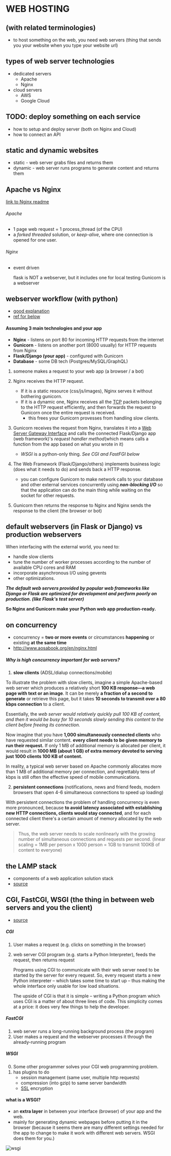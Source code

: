 # WEB HOSTING
## (with related terminologies)
- to host something on the web, you need web servers (thing that sends you your website when you type your website url)


## types of web server technologies
- dedicated servers
	- Apache
	- Nginx
- cloud servers
	- AWS
	- Google Cloud

## TODO: deploy something on each service
- how to setup and deploy server (both on Nginx and Cloud)
- how to connect an API

## static and dynamic websites
- static - web server grabs files and returns them
- dynamic - web server runs programs to generate content and returns them

## Apache vs Nginx
[link to Nginx readme](./Physical/Nginx/nginx-readme.md)

###### Apache
- 1 page web request = 1 process_thread (of the CPU)
- a *forked threaded* solution, or *keep-alive*, where one connection is opened for one user.

###### Nginx
- event driven


	flask is NOT a webserver, but it includes one for local testing
	Gunicorn is a webserver



## webserver workflow (with python)
- [good explanation](https://stackoverflow.com/questions/4929626/what-are-wsgi-and-cgi-in-plain-english)
- [ref for below](https://www.quora.com/What-are-the-differences-between-nginx-and-gunicorn)

#### Assuming 3 main technologies and your app
- **Nginx** - listens on port 80 for incoming HTTP requests from the internet
- **Gunicorn** - listens on another port (8000 usually) for HTTP requests from Nginx
- **Flask/Django (your app)** - configured with Gunicorn
- **Database** - some DB tech (Postgres/MySQL/GraphQL)

1. someone makes a request to your web app (a browser / a bot)
2. Nginx receives the HTTP request.
	- If it is a static resource (css/js/images), Nginx serves it without bothering gunicorn.
	- If it is a dynamic one, Nginx receives all the [TCP](https://www.reddit.com/r/explainlikeimfive/comments/1ahc5s/eli5_tcpip/?st=jecis62f&sh=f2739e80) packets belonging to the HTTP request efficiently, and then forwards the request to Gunicorn once the entire request is received.
		- this frees your Gunicorn provesses from handling slow clients.
3. Gunicorn receives the request from Nginx, translates it into a [Web Server Gateway Interface](https://www.fullstackpython.com/wsgi-servers.html) and calls the connected Flask/Django app (web framework)'s *request handler method*(which means calls a function from the app based on what you wrote in it)
	- *WSGI* is a python-only thing. *See CGI and FastFGI below*

4. The Web Framework (Flask/Django/others) implements business logic (does what it needs to do) and sends back a HTTP response.
	- you can configure Gunicorn to make network calls to your database and other external services concurrently using ***non-blocking I/O*** so that the application can do the main thing while waiting on the socket for other requests.

5. Gunicorn then returns the response to Nginx and Nginx sends the response to the client (the browser or bot)

## default webservers (in Flask or Django) vs production webservers

When interfacing with the external world, you need to:
- handle slow clients
- tune the number of worker processes according to the number of available CPU cores and RAM
- incorporate asynchronous I/O using gevents
- other optimizations. 

***The default web servers provided by popular web frameworks like Django or Flask are optimized for development and perform poorly on production. (like Flask's test server)***

**So Nginx and Gunicorn make your Python web app production-ready.**


## on concurrency
- concurrency = **two or more events** or circumstances **happening** or existing **at the same time**
- http://www.aosabook.org/en/nginx.html

##### Why is high concurrency important for web servers?
1. **slow clients** (ADSL/dialup connections/mobile)

To illustrate the problem with slow clients, imagine a simple Apache-based web server which produces a relatively short **100 KB response—a web page with text or an image**. It can be merely **a fraction of a second to generate** or retrieve this page, but it takes **10 seconds to transmit over a 80 kbps connection** to a client.

Essentially, the *web server would relatively quickly pull 100 KB of content, and then it would be busy for 10 seconds slowly sending this content to the client before freeing its connection.*

Now imagine that you have **1,000 simultaneously connected clients** who have requested similar content. **every client needs to be given memory to run their request.** If only 1 MB of additional memory is allocated per client, it would result in **1000 MB (about 1 GB) of extra memory devoted to serving just 1000 clients 100 KB of content.** 

In reality, a typical web server based on Apache commonly allocates more than 1 MB of additional memory per connection, and regrettably tens of kbps is still often the effective speed of mobile communications.

2. **persistent connections** (notifications, news and friend feeds, modern browsers that open 4-6 simultaneous connections to speed up loading)

With persistent connections the problem of handling concurrency is even more pronounced, because **to avoid latency associated with establishing new HTTP connections, clients would stay connected**, and for each connected client there's a certain amount of memory allocated by the web server.

> Thus, the web server needs to scale nonlinearly with the growing number of simultaneous connections and requests per second. (linear scaling = 1MB per person x 1000 person = 1GB to transmit 100KB of content to everyone)



## the LAMP stack
- components of a web application solution stack
- [source](https://www.reddit.com/r/explainlikeimfive/comments/14lmw6/eli5_please_explain_the_roles_of_the_components/)



## CGI, FastCGI, WSGI (the thing in between web servers and you the client)
- [source](https://www.digitalocean.com/community/tutorials/a-comparison-of-web-servers-for-python-based-web-applications)

##### CGI
1. User makes a request (e.g. clicks on something in the browser)
2. web server CGI program (e.g. starts a Python Interpreter), feeds the request, then returns request

	Programs using CGI to communicate with their web server need to be started by the server for every request. So, every request starts a new Python interpreter – which takes some time to start up – thus making the whole interface only usable for low load situations.

	The upside of CGI is that it is simple – writing a Python program which uses CGI is a matter of about three lines of code. This simplicity comes at a price: it does very few things to help the developer.

##### FastCGI
1. web server runs a long-running background process (the program)
2. User makes a request and the webserver processes it through the already-running program

##### WSGI
0. Some other programmer solves your CGI web programming problem.
1. has plugins to do
	- session management (same user, multiple http requests)
	- compression (into gzip) to same server bandwidth
	- [SSL](https://www.reddit.com/r/explainlikeimfive/comments/jsq3m/eli5_what_are_online_security_certificates_ssl/?st=jecix7hq&sh=1cfb1f8b) encryption

#### what is a WSGI?
- an **extra layer** in between your interface (browser) of your app and the web.
- mainly for generating dynamic webpages before putting it in the browser (because it seems there are many different settings needed for the app to change to make it work with different web servers. WSGI does them for you.)

![wsgi](./images/web-browser-server-wsgi)

